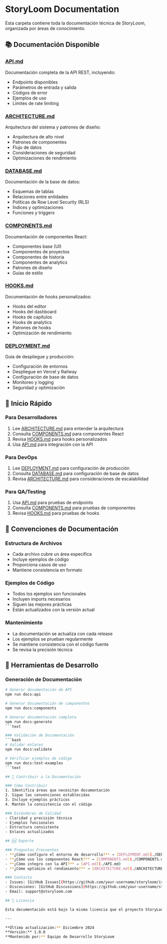 # StoryLoom Documentation

Esta carpeta contiene toda la documentación técnica de StoryLoom, organizada por áreas de conocimiento.

## 📚 Documentación Disponible

### [API.md](./API.md)
Documentación completa de la API REST, incluyendo:
- Endpoints disponibles
- Parámetros de entrada y salida
- Códigos de error
- Ejemplos de uso
- Límites de rate limiting

### [ARCHITECTURE.md](./ARCHITECTURE.md)
Arquitectura del sistema y patrones de diseño:
- Arquitectura de alto nivel
- Patrones de componentes
- Flujo de datos
- Consideraciones de seguridad
- Optimizaciones de rendimiento

### [DATABASE.md](./DATABASE.md)
Documentación de la base de datos:
- Esquemas de tablas
- Relaciones entre entidades
- Políticas de Row Level Security (RLS)
- Índices y optimizaciones
- Funciones y triggers

### [COMPONENTS.md](./COMPONENTS.md)
Documentación de componentes React:
- Componentes base (UI)
- Componentes de proyectos
- Componentes de historia
- Componentes de analytics
- Patrones de diseño
- Guías de estilo

### [HOOKS.md](./HOOKS.md)
Documentación de hooks personalizados:
- Hooks del editor
- Hooks del dashboard
- Hooks de capítulos
- Hooks de analytics
- Patrones de hooks
- Optimización de rendimiento

### [DEPLOYMENT.md](./DEPLOYMENT.md)
Guía de despliegue y producción:
- Configuración de entornos
- Despliegue en Vercel y Railway
- Configuración de base de datos
- Monitoreo y logging
- Seguridad y optimización

## 🚀 Inicio Rápido

### Para Desarrolladores
1. Lee [ARCHITECTURE.md](./ARCHITECTURE.md) para entender la arquitectura
2. Consulta [COMPONENTS.md](./COMPONENTS.md) para componentes React
3. Revisa [HOOKS.md](./HOOKS.md) para hooks personalizados
4. Usa [API.md](./API.md) para integración con la API

### Para DevOps
1. Lee [DEPLOYMENT.md](./DEPLOYMENT.md) para configuración de producción
2. Consulta [DATABASE.md](./DATABASE.md) para configuración de base de datos
3. Revisa [ARCHITECTURE.md](./ARCHITECTURE.md) para consideraciones de escalabilidad

### Para QA/Testing
1. Usa [API.md](./API.md) para pruebas de endpoints
2. Consulta [COMPONENTS.md](./COMPONENTS.md) para pruebas de componentes
3. Revisa [HOOKS.md](./HOOKS.md) para pruebas de hooks

## 📖 Convenciones de Documentación

### Estructura de Archivos
- Cada archivo cubre un área específica
- Incluye ejemplos de código
- Proporciona casos de uso
- Mantiene consistencia en formato

### Ejemplos de Código
- Todos los ejemplos son funcionales
- Incluyen imports necesarios
- Siguen las mejores prácticas
- Están actualizados con la versión actual

### Mantenimiento
- La documentación se actualiza con cada release
- Los ejemplos se prueban regularmente
- Se mantiene consistencia con el código fuente
- Se revisa la precisión técnica

## 🔧 Herramientas de Desarrollo

### Generación de Documentación
```bash
# Generar documentación de API
npm run docs:api

# Generar documentación de componentes
npm run docs:components

# Generar documentación completa
npm run docs:generate
```text

### Validación de Documentación
```bash
# Validar enlaces
npm run docs:validate

# Verificar ejemplos de código
npm run docs:test-examples
```text

## 📝 Contribuir a la Documentación

### Cómo Contribuir
1. Identifica áreas que necesitan documentación
2. Sigue las convenciones establecidas
3. Incluye ejemplos prácticos
4. Mantén la consistencia con el código

### Estándares de Calidad
- Claridad y precisión técnica
- Ejemplos funcionales
- Estructura consistente
- Enlaces actualizados

## 🆘 Soporte

### Preguntas Frecuentes
- **¿Cómo configuro el entorno de desarrollo?** → [DEPLOYMENT.md](./DEPLOYMENT.md)
- **¿Cómo uso los componentes React?** → [COMPONENTS.md](./COMPONENTS.md)
- **¿Cómo integro con la API?** → [API.md](./API.md)
- **¿Cómo optimizo el rendimiento?** → [ARCHITECTURE.md](./ARCHITECTURE.md)

### Contacto
- Issues: [GitHub Issues](https://github.com/your-username/storyloom/issues)
- Discusiones: [GitHub Discussions](https://github.com/your-username/storyloom/discussions)
- Email: support@storyloom.com

## 📄 Licencia

Esta documentación está bajo la misma licencia que el proyecto StoryLoom (MIT).

---

**Última actualización:** Diciembre 2024
**Versión:** 1.0.0
**Mantenido por:** Equipo de Desarrollo StoryLoom
